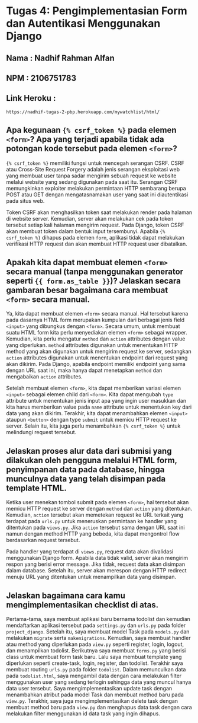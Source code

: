 # Tugas 4: Pengimplementasian Form dan Autentikasi Menggunakan Django

## Nama         : Nadhif Rahman Alfan

## NPM          : 2106751783

## Link Heroku  : 
`https://nadhif-tugas-2-pbp.herokuapp.com/mywatchlist/html/`

## Apa kegunaan `{% csrf_token %}` pada elemen `<form>`? Apa yang terjadi apabila tidak ada potongan kode tersebut pada elemen `<form>`?
`{% csrf_token %}` memiliki fungsi untuk mencegah serangan CSRF. CSRF atau Cross-Site Request Forgery adalah jenis serangan eksploitasi web yang membuat user tanpa sadar mengirim sebuah request ke website melalui website yang sedang digunakan pada saat itu. Serangan CSRF memungkinkan exploiter melakukan permintaan HTTP sembarang berupa POST atau GET dengan mengatasnamakan user yang saat ini diautentikasi pada situs web.

Token CSRF akan menghasilkan token saat melakukan render pada halaman di website server. Kemudian, server akan melakukan cek pada token tersebut setiap kali halaman mengirim request. Pada Django, token CSRF akan membuat token dalam bentuk input tersembunyi. Apabila `{% csrf_token %}` dihapus pada elemen `form`, aplikasi tidak dapat melakukan verifikasi HTTP request dan akan membuat HTTP request user dibatalkan.

## Apakah kita dapat membuat elemen `<form>` secara manual (tanpa menggunakan generator seperti `{{ form.as_table }}`)? Jelaskan secara gambaran besar bagaimana cara membuat `<form>` secara manual. 
Ya, kita dapat membuat elemen `<form>` secara manual. Hal tersebut karena pada dasarnya HTML form merupakan kumpulan dari berbagai jenis field `<input>` yang dibungkus dengan `<form>`. Secara umum, untuk membuat suatu HTML form kita perlu menyediakan elemen `<form>` sebagai wrapper. Kemudian, kita perlu mengatur `method` dan `action` attributes dengan value yang diperlukan. `method` attributes digunakan untuk menentukan HTTP method yang akan digunakan untuk mengirim request ke server, sedangkan `action` attributes digunakan untuk menentukan endpoint dari request yang akan dikirim. Pada Django, apabila endpoint memiliki endpoint yang sama dengan URL saat ini, maka hanya dapat menetapkan `method` dan mengabaikan `action` attributes.

Setelah membuat elemen `<form>`, kita dapat memberikan variasi elemen `<input>` sebagai elemen child dari `<form>`. Kita dapat mengubah `type` attribute untuk menentukan jenis input apa yang ingin user masukkan dan kita harus memberikan value pada `name` attribute untuk menentukan key dari data yang akan dikirim. Terakhir, kita dapat menambahkan elemen `<input>` ataupun `<button>` dengan type `submit` untuk memicu HTTP request ke server. Selain itu, kita juga perlu menambahkan `{% csrf_token %}` untuk melindungi request tersebut.

## Jelaskan proses alur data dari submisi yang dilakukan oleh pengguna melalui HTML form, penyimpanan data pada database, hingga munculnya data yang telah disimpan pada template HTML.
Ketika user menekan tombol submit pada elemen `<form>`, hal tersebut akan memicu HTTP request ke server dengan `method` dan `action` yang ditentukan. Kemudian, `action` tersebut akan memetekan request ke URL terkait yang terdapat pada `urls.py` untuk meneruskan permintaan ke handler yang ditentukan pada `views.py`. Jika `action` tersebut sama dengan URL saat ini namun dengan method HTTP yang bebeda, kita dapat mengontrol flow berdasarkan request tersebut.

Pada handler yang terdapat di `views.py`, request data akan divalidasi menggunakan Django form. Apabila data tidak valid, server akan mengirim respon yang berisi error message. Jika tidak, request data akan disimpan dalam database. Setelah itu, server akan merespon dengan HTTP redirect menuju URL yang ditentukan untuk menampilkan data yang disimpan.

## Jelaskan bagaimana cara kamu mengimplementasikan checklist di atas.
Pertama-tama, saya membuat aplikasi baru bernama todolist dan kemudian mendaftarkan aplikasi tersebut pada `settings.py` dan `urls.py` pada folder `project_django`. Setelah itu, saya membuat model Task pada `models.py` dan melakukan `migrate` serta `makemigrations`. Kemudian, saya membuat handler atau method yang diperlukan pada `view.py` seperti register, login, logout, dan menampilkan todolist. Berikutnya saya membuat `forms.py` yang berisi class untuk membuat form task baru. Lalu saya membuat template yang diperlukan seperti create-task, login, register, dan todolist. Terakhir saya membuat routing `urls.py` pada folder `todolist`. Dalam memunculkan data pada `todolist.html`, saya mengambil data dengan cara melakukan filter menggunakan user yang sedang terlogin sehingga data yang muncul hanya data user tersebut. Saya mengimplementasikan update task dengan menambahkan atribut pada model Task dan membuat method baru pada `view.py`. Terakhir, saya juga mengimplementasikan delete task dengan membuat method baru pada `view.py` dan menghapus data task dengan cara melakukan filter menggunakan id data task yang ingin dihapus.